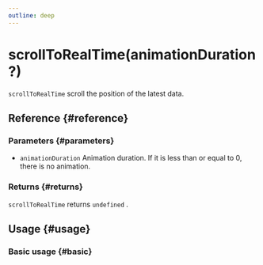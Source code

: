 ```yaml
---
outline: deep
---
```


# scrollToRealTime(animationDuration?)
`scrollToRealTime` scroll the position of the latest data.

## Reference {#reference}
<!-- @include: @/@views/api/references/instance/scrollToRealTime.md -->

### Parameters {#parameters}
- `animationDuration` Animation duration. If it is less than or equal to 0, there is no animation.

### Returns {#returns}
`scrollToRealTime` returns `undefined` .

## Usage {#usage}
<script setup>
import ScrollToRealTime from '../../../@views/api/samples/ScrollToRealTime/index.vue'
</script>

### Basic usage {#basic}
<ScrollToRealTime/>